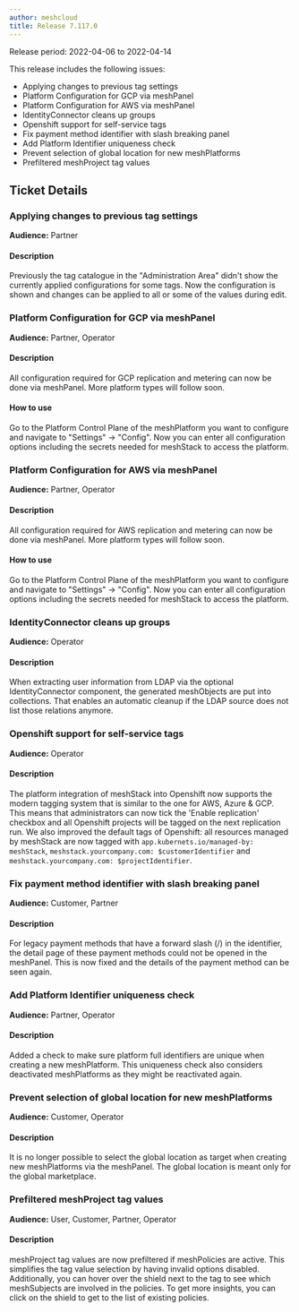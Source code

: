 ```yaml
---
author: meshcloud
title: Release 7.117.0
---
```


Release period: 2022-04-06 to 2022-04-14

This release includes the following issues:
* Applying changes to previous tag settings
* Platform Configuration for GCP via meshPanel
* Platform Configuration for AWS via meshPanel
* IdentityConnector cleans up groups
* Openshift support for self-service tags
* Fix payment method identifier with slash breaking panel
* Add Platform Identifier uniqueness check
* Prevent selection of global location for new meshPlatforms
* Prefiltered meshProject tag values
<!--truncate-->

## Ticket Details
### Applying changes to previous tag settings
**Audience:** Partner


#### Description
Previously the tag catalogue in the "Administration Area" didn't show the currently applied configurations for some tags. Now the configuration is shown and changes can be applied to all or some of the values during edit.

### Platform Configuration for GCP via meshPanel
**Audience:** Partner, Operator


#### Description
All configuration required for GCP replication and metering can now be done via meshPanel.
More platform types will follow soon.

#### How to use
Go to the Platform Control Plane of the meshPlatform you want to configure and navigate to "Settings" -> "Config".
Now you can enter all configuration options including the secrets needed for meshStack to access the platform.

### Platform Configuration for AWS via meshPanel
**Audience:** Partner, Operator


#### Description
All configuration required for AWS replication and metering can now be done via meshPanel.
More platform types will follow soon.

#### How to use
Go to the Platform Control Plane of the meshPlatform you want to configure and navigate to "Settings" -> "Config".
Now you can enter all configuration options including the secrets needed for meshStack to access the platform.

### IdentityConnector cleans up groups
**Audience:** Operator


#### Description
When extracting user information from LDAP via the optional IdentityConnector
component, the generated meshObjects are put into collections. That enables
an automatic cleanup if the LDAP source does not list those relations anymore.

### Openshift support for self-service tags
**Audience:** Operator


#### Description
The platform integration of meshStack into Openshift now supports the modern tagging system that is similar
to the one for AWS, Azure & GCP. This means that administrators can now tick the 'Enable replication' checkbox
and all Openshift projects will be tagged on the next replication run.
We also improved the default tags of Openshift: all resources managed by meshStack are now tagged with `app.kubernets.io/managed-by: meshStack`,
`meshstack.yourcompany.com: $customerIdentifier` and `meshstack.yourcompany.com: $projectIdentifier`.

### Fix payment method identifier with slash breaking panel
**Audience:** Customer, Partner


#### Description
For legacy payment methods that have a forward slash (/) in the identifier, the detail page of these payment methods could not be opened
in the meshPanel. This is now fixed and the details of the payment method can be seen again.

### Add Platform Identifier uniqueness check
**Audience:** Partner, Operator


#### Description
Added a check to make sure platform full identifiers are unique when creating a new meshPlatform.
This uniqueness check also considers deactivated meshPlatforms as they might be reactivated 
again.

### Prevent selection of global location for new meshPlatforms
**Audience:** Customer, Operator


#### Description
It is no longer possible to select the global location as target when
creating new meshPlatforms via the meshPanel. The global location is
meant only for the global marketplace.

### Prefiltered meshProject tag values
**Audience:** User, Customer, Partner, Operator


#### Description
meshProject tag values are now prefiltered if meshPolicies are active. This simplifies
the tag value selection by having invalid options disabled. Additionally, you can hover
over the shield next to the tag to see which meshSubjects are involved in the policies.
To get more insights, you can click on the shield to get to the list of existing policies.

